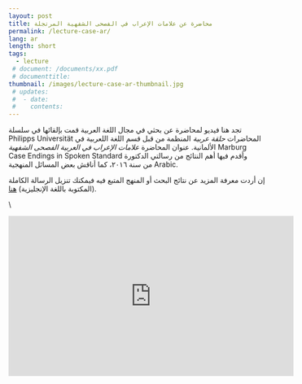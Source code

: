 ```yaml
---
layout: post
title: محاضرة عن علامات الإعراب في الفصحى الشفهية المرتجلة
permalink: /lecture-case-ar/
lang: ar
length: short
tags:
  - lecture
 # document: /documents/xx.pdf
 # documenttitle: 
thumbnail: /images/lecture-case-ar-thumbnail.jpg
 # updates: 
 #  - date:
 #    contents:
---
```


تجد هنا فيديو لمحاضرة عن بحثي في مجال اللغة العربية قمت بإلقائها في سلسلة المحاضرات *حلقة عربية* المنظمة من قبل قسم اللغة اللعربية في <span lang="de" dir="ltr">Philipps Universität Marburg</span> الألمانية. عنوان المحاضرة *علامات الإعراب في العربية الفصحى الشفهية* وأقدم فيها أهم النتائج من رسالتي الدكتورة <span lang="en" dir="ltr">Case Endings in Spoken Standard Arabic</span> من سنة ٢٠١٦، كما أناقش بعض المسائل المنهجية.

إن أردت معرفة المزيد عن نتائج البحث أو المنهج المتبع فيه فيمكنك تنزيل الرسالة الكاملة (المكتوبة باللغة الإنجليزية) [هنا](https://lup.lub.lu.se/search/ws/files/3772169/8852155.pdf).

\ 

<center>
<iframe width="560" height="315" src="https://www.youtube.com/embed/F_byIOuYL3c" title="YouTube video player" frameborder="0" allow="accelerometer; autoplay; clipboard-write; encrypted-media; gyroscope; picture-in-picture" allowfullscreen></iframe>
</center>
